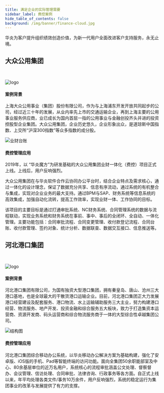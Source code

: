 ```yaml
---
title: 满足企业的实际管理需要
sidebar_label: 费控案例
hide_table_of_contents: false
background: /img/banner/finance-cloud.jpg
---
```


华炎为客户提升组织绩效创造价值，为新一代用户全面改进客户支持服务，永无止境。

## 大众公用集团

<br/>

![logo](/assets/workflow/logo-dzug.png)

#### 案例背景

上海大众公用事业（集团）股份有限公司，作为与上海浦东开发开放共同起步的公司，经过近三十年的发展，从业内率先上市的交通运输企业，再到上海主要的公用事业服务供应商，业已成长为国内首屈一指的公用事业与金融创投齐头并进的投资控股型企业集团。大众公用集团，企业历史悠久，企业形象出众，是道琼斯中国指数、上交所“沪深300指数”等众多指数的成分股。

![业财台账](/assets/contract/contract2.png)

#### 费控管理应用

2019年，以 “华炎魔方”为研发基础的大众公用集团业财一体化（费控）项目正式上线。上线后，用户反响强烈。

大众公用集团在与华炎软件合作云协同办公平台时，结合企业特点及需求核心，通过一体化的设计理念，保证了数据充分共享、信息有序流动，通过系统的有机整合与集成，实现对企业业务的最大支持。通过BPM与SAP、财务系统等信息系统的高效集成，加强自动化流转，提高工作效率，实现业财一体、工作协同的目标。

该项目的主要目标是通过打通审批系统、NC财务系统、合同管理系统的数据与流程联动，实现业务系统和财务系统在事前、事中、事后的全闭环、全自动、一体化管理。主要功能包括：合同审批流程、合同变更管理、收付款登记流程、合同台账、收付款管理、签约对象、统计分析、数据联查、数据交互接口、信息推送等。

## 河北港口集团

<br/>

![logo](/assets/workflow/logo-qhd.png)

#### 案例背景

河北港口集团有限公司，为国有独资大型港口集团，拥有秦皇岛、唐山、沧州三大港口基地，也是全球最大的干散货港口运输企业。目前，河北港口集团正大力发展港口经营建设及配套服务、港口物流、水上运输辅助服务三大主业，努力构建港口经营、物流服务、地产开发、投资金融和综合服务五大板块，致力于打造集资本运营商、资源开发商、码头运营商和综合物流服务商于一体的大型综合性卓越集团公司。

![结构图](/assets/workflow/home_intro.png)

#### 费控管理应用

河北港口集团综合移动办公系统，以华炎移动办公解决方案为基础构建，强化了安卓版、iOS版的手机、Pad等智能终端的访问功能。面向全集团50余职能部室及中心、80余基层单位的近万名用户，系统核心的流程审批涵盖公文处理、督察督办、会议管理、信访处理、合同审批、法律咨询、行政事务等各方面。自正式上线以来，年平均处理各类文件/事务10万余件，用户反响强烈，系统的稳定运行为集团事业的改革与发展提供了有力的支撑。